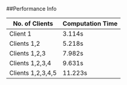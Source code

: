 ##Performance Info

| No. of Clients | Computation Time |
|----------------|------------------|
| Client 1| 3.114s|
| Clients 1,2| 5.218s|
| Clients 1,2,3|7.982s|
| Clients 1,2,3,4|9.631s|
| Clients 1,2,3,4,5|11.223s|
